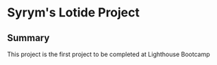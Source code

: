# Syrym's Lotide Project

## Summary

This project is the first project to be completed at Lighthouse Bootcamp
